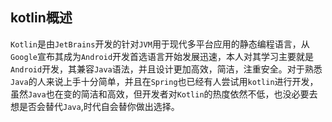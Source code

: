 ## kotlin概述

`Kotlin`是由`JetBrains`开发的针对`JVM`用于现代多平台应用的静态编程语言，从`Google`宣布其成为`Android`开发首选语言开始发展迅速，本人对其学习主要就是`Android`开发，其兼容`Java`语法，并且设计更加高效，简洁，注重安全。对于熟悉`Java`的人来说上手十分简单，并且在`Spring`也已经有人尝试用`kotlin`进行开发，虽然`Java`也在变的简洁和高效，但开发者对`Kotlin`的热度依然不低，也没必要去想是否会替代`Java`,时代自会替你做出选择。